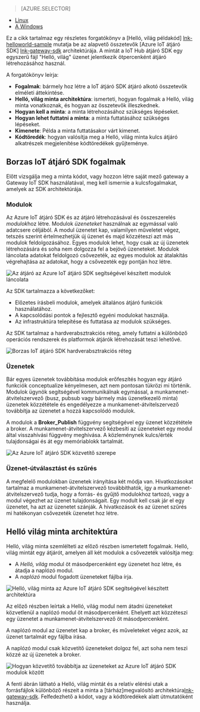 > [AZURE.SELECTOR]
- [Linux](../articles/iot-hub/iot-hub-linux-gateway-sdk-get-started.md)
- [A Windows](../articles/iot-hub/iot-hub-windows-gateway-sdk-get-started.md)

Ez a cikk tartalmaz egy részletes forgatókönyv a [Helló, világ példakód] [ lnk-helloworld-sample] mutatja be az alapvető összetevők [Azure IoT átjáró SDK] [ lnk-gateway-sdk] architektúrája. A mintát a IoT Hub átjáró SDK egy egyszerű fájl "Helló, világ" üzenet jelentkezik ötpercenként átjáró létrehozásához használ.

A forgatókönyv leírja:

- **Fogalmak**: bármely hoz létre a IoT átjáró SDK átjáró alkotó összetevők elméleti áttekintése.  
- **Helló, világ minta architektúra**: ismerteti, hogyan fogalmak a Helló, világ minta vonatkoznak, és hogyan az összetevők illeszkednek.
- **Hogyan kell a minta**: a minta létrehozásához szükséges lépéseket.
- **Hogyan lehet futtatni a minta**: a minta futtatásához szükséges lépéseket. 
- **Kimenete**: Példa a minta futtatásakor várt kimenet.
- **Kódtöredék**: hogyan valósítja meg a Helló, világ minta kulcs átjáró alkatrészek megjelenítése kódtöredékek gyűjteménye.

## <a name="azure-iot-gateway-sdk-concepts"></a>Borzas IoT átjáró SDK fogalmak

Előtt vizsgálja meg a minta kódot, vagy hozzon létre saját mező gateway a Gateway IoT SDK használatával, meg kell ismernie a kulcsfogalmakat, amelyek az SDK architektúrája.

### <a name="modules"></a>Modulok

Az Azure IoT átjáró SDK és az átjáró létrehozásával és összeszerelés *modulok*hoz létre. Modulok *üzeneteket* használnak az egymással való adatcsere céljából. A modul üzenetet kap, valamilyen műveletet végez, tetszés szerint értelmezhetjük új üzenet és majd közzéteszi azt más modulok feldolgozásához. Egyes modulok lehet, hogy csak az új üzenetek létrehozására és soha nem dolgozza fel a bejövő üzeneteket. Modulok láncolata adatokat feldolgozó csővezeték, az egyes modulok az átalakítás végrehajtása az adatokat, hogy a csővezeték egy pontján hoz létre.

![Az átjáró az Azure IoT átjáró SDK segítségével készített modulok láncolata][1]
 
Az SDK tartalmazza a következőket:

- Előzetes írásbeli modulok, amelyek általános átjáró funkciók használatához.
- A kapcsolódási pontok a fejlesztő egyéni modulokat használja.
- Az infrastruktúra telepítése és futtatása az modulok szükséges.

Az SDK tartalmaz a hardverabsztrakciós réteg, amely futtatni a különböző operációs rendszerek és platformok átjárók létrehozását teszi lehetővé.

![Borzas IoT átjáró SDK hardverabsztrakciós réteg][2]

### <a name="messages"></a>Üzenetek

Bár egyes üzenetek továbbítása modulok erőfeszítés hogyan egy átjáró funkciók conceptualize kényelmesen, azt nem pontosan tükrözi mi történik. Modulok ügynök segítségével kommunikálnak egymással, a munkamenet-átvitelszervező (busz, pubsub vagy bármely más üzenetkezelő minta) üzenetek közzététele és engedélyezze a munkamenet-átvitelszervező továbbítja az üzenetet a hozzá kapcsolódó modulok.

A modulok a **Broker_Publish** függvény segítségével egy üzenet közzététele a broker. A munkamenet-átvitelszervező kézbesíti az üzeneteket egy modul által visszahívási függvény meghívása. A közleménynek kulcs/érték tulajdonságai és át egy memóriablokk tartalmát.

![Az Azure IoT átjáró SDK közvetítő szerepe][3]

### <a name="message-routing-and-filtering"></a>Üzenet-útválasztást és szűrés

A megfelelő modulokban üzenetek irányítása két módja van. Hivatkozásokat tartalmaz a munkamenet-átvitelszervező továbbíthatók, így a munkamenet-átvitelszervező tudja, hogy a forrás- és gyűjtő modulokhoz tartozó, vagy a modul végezhet az üzenet tulajdonságait. Egy modult kell csak jár el egy üzenetet, ha azt az üzenetet szánják. A hivatkozások és az üzenet szűrés mi hatékonyan csővezeték üzenetet hoz létre.

## <a name="hello-world-sample-architecture"></a>Helló világ minta architektúra

Helló, világ minta szemlélteti az előző részben ismertetett fogalmak. Helló, világ mintát egy átjárót, amelyen áll két modulok a csővezeték valósítja meg:

-   A *Helló, világ* modul öt másodpercenként egy üzenetet hoz létre, és átadja a naplózó modul.
-   A *naplózó* modul fogadott üzeneteket fájlba írja.

![Helló, világ minta az Azure IoT átjáró SDK segítségével készített architektúra][4]

Az előző részben leírtak a Helló, világ modul nem átadni üzeneteket közvetlenül a naplózó modul öt másodpercenként. Ehelyett azt közzéteszi egy üzenetet a munkamenet-átvitelszervező öt másodpercenként.

A naplózó modul az üzenetet kap a broker, és műveleteket végez azok, az üzenet tartalmát egy fájlba írása.

A naplózó modul csak közvetítő üzeneteket dolgoz fel, azt soha nem teszi közzé az új üzenetek a broker.

![Hogyan közvetítő továbbítja az üzeneteket az Azure IoT átjáró SDK modulok között][5]

A fenti ábrán látható a Helló, világ mintát és a relatív elérési utak a forrásfájlok különböző részeit a minta a [tárház]megvalósító architektúra[lnk-gateway-sdk]. Felfedezhető a kódot, vagy a kódtöredékek alatt útmutatóként használja.

<!-- Images -->
[1]: media/iot-hub-gateway-sdk-getstarted-selector/modules.png
[2]: media/iot-hub-gateway-sdk-getstarted-selector/modules_2.png
[3]: media/iot-hub-gateway-sdk-getstarted-selector/messages_1.png
[4]: media/iot-hub-gateway-sdk-getstarted-selector/high_level_architecture.png
[5]: media/iot-hub-gateway-sdk-getstarted-selector/detailed_architecture.png

<!-- Links -->
[lnk-helloworld-sample]: https://github.com/Azure/azure-iot-gateway-sdk/tree/master/samples/hello_world
[lnk-gateway-sdk]: https://github.com/Azure/azure-iot-gateway-sdk